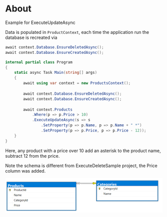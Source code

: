 ﻿# About

Example for ExecuteUpdateAsync

Data is populated in `ProductContext`, each time the application run the database is recreated via

```csharp
await context.Database.EnsureDeletedAsync();
await context.Database.EnsureCreatedAsync();
```

```csharp
internal partial class Program
{
    static async Task Main(string[] args)
    {
        await using var context = new ProductsContext();

        await context.Database.EnsureDeletedAsync();
        await context.Database.EnsureCreatedAsync();

        await context.Products
            .Where(p => p.Price > 10)
            .ExecuteUpdateAsync(s => s
                .SetProperty(p => p.Name, p => p.Name + " *")
                .SetProperty(p => p.Price, p => p.Price - 12));
    }
}
```

Here, any product with a price over 10 add an asterisk to the product name, subtract 12 from the price.

Note the schema is different from ExecuteDeleteSample project, the Price column was added.

![Screen Shot](assets/screenShot.png)